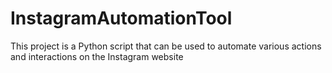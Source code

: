 # InstagramAutomationTool
This project is a Python script that can be used to automate various actions and interactions on the Instagram website
